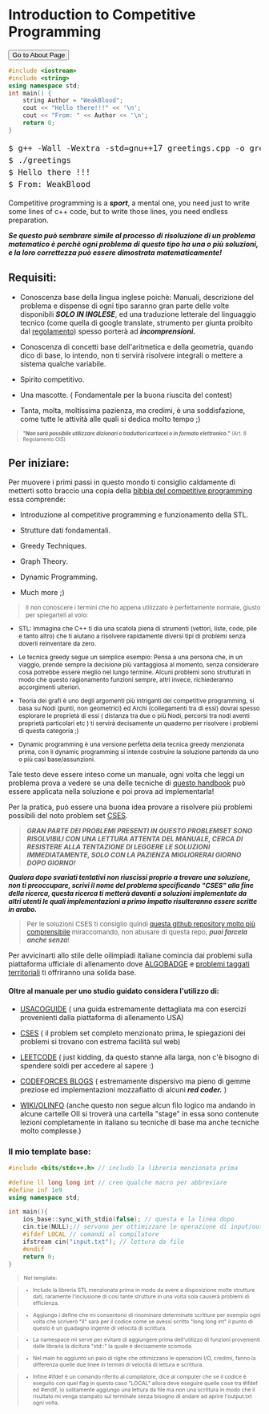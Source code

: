 

<head>
<meta charset="UTF-8">
<title>Algoduck</title>
<link rel="icon" type="image/x-icon" sizes="32x32" href="favicon.ico">
<link rel="icon" type="image/png"   href="favicon.png">
<link rel="stylesheet" href="/stylesheet/style.css">
<script src="/js/highlight.min.js"></script>
</head>


<div style="page-break-after: always;">

# Introduction to Competitive Programming

<button onclick="window.location.href='Problems/problems.html';">Go to About Page</button>

```cpp
#include <iostream>
#include <string>
using namespace std;
int main() {
    string Author = "WeakBlood";
    cout << "Hello there!!!" << '\n';
    cout << "From: " << Author << '\n';
    return 0;
} 
```

<div style="font-size:30pt; line-height: 1.5; font-family: 'Courier New', Courier, monospace;">

<pre style="font-size:12pt; line-height: 1.5;">
$ g++ -Wall -Wextra -std=gnu++17 greetings.cpp -o greetings
$ ./greetings
$ Hello there !!! 
$ From: WeakBlood
</pre>

</div>


Competitive programming is a ***sport***, a mental one, you need just to write 
some lines of c++ code, but to write those lines, you need endless preparation.

***Se questo può sembrare simile al processo di risoluzione di un problema matematico è perchè ogni problema di questo tipo ha una o più soluzioni, e la loro correttezza può essere dimostrata matematicamente!***  

## Requisiti:

 - Conoscenza base della lingua inglese poichè: Manuali, descrizione del problema e dispense di ogni tipo saranno gran parte delle volte disponibili ***SOLO IN INGLESE***, ed una traduzione letterale del linguaggio tecnico (come quella di google translate, strumento per giunta proibito dal [regolamento](https://drive.google.com/file/d/13te3l83j3q-u_q7Gp0YybwvLwH33KOgY/view)) spesso porterà ad ***incomprensioni.***
  
 - Conoscenza di concetti base dell'aritmetica e della geometria, quando dico di base, lo intendo, non ti servirà risolvere integrali o mettere a sistema qualche variabile.

 - Spirito competitivo.
  
 - Una mascotte. ( Fondamentale per la buona riuscita del contest)
  
 - Tanta, molta, moltissima pazienza, ma credimi, è una soddisfazione, come tutte le attività alle quali si dedica molto tempo ;)
  
<div style="font-size: 10px;">

> ***"Non sarà possibile utilizzare dizionari o traduttori cartacei o in formato elettronico."*** (Art. 8 Regolamento OIS)

</div>
</div>

<div style="page-break-after: always;">

## Per iniziare:
Per muovere i primi passi in questo mondo ti consiglio caldamente di metterti sotto braccio una copia della [bibbia del competitive programming](https://cses.fi/book/book.pdf) essa comprende: 

- Introduzione al competitive programming e funzionamento della STL.
  
- Strutture dati fondamentali.
  
- Greedy Techniques.
  
- Graph Theory.
  
- Dynamic Programming.

- Much more ;)

<div style="font-size:9pt">

> Il non conoscere i termini che ho appena utilizzato è perfettamente normale, giusto per spiegarteli al volo: 

 - STL: Immagina che C++ ti dia una scatola piena di strumenti (vettori, liste, code, pile e tanto altro) che ti aiutano a risolvere rapidamente diversi tipi di problemi senza doverli reinventare da zero.

 - Le tecnica greedy segue un semplice esempio: Pensa a una persona che, in un viaggio, prende sempre la decisione più vantaggiosa al momento, senza considerare cosa potrebbe essere meglio nel lungo termine. Alcuni problemi sono strutturati in modo che questo ragionamento funzioni sempre, altri invece, richiederanno accorgimenti ulteriori.
  
 - Teoria dei grafi è uno degli argomenti più intriganti del competitive programming, si basa su Nodi (punti, non geometrici) ed Archi (collegamenti tra di essi) dovrai spesso esplorare le proprietà di essi ( distanza tra due o più Nodi, percorsi tra nodi aventi proprietà particolari etc ) ti servirà decisamente un quaderno per risolvere i problemi di questa categoria ;)
  
 - Dynamic programming è una versione perfetta della tecnica greedy menzionata prima, con il dynamic programming si intende costruire la soluzione partendo da uno o più casi base/assunzioni.
</div>



Tale testo deve essere inteso come un manuale, ogni volta che leggi un problema prova a vedere se una delle tecniche di [questo handbook](https://cses.fi/book/book.pdf) può essere applicata nella soluzione e poi prova ad implementarla!

Per la pratica, può essere una buona idea provare a risolvere più problemi possibili del noto problem set [CSES](https://cses.fi/problemset/).
<div style="font-size: 13px;">

> ***GRAN PARTE DEI PROBLEMI PRESENTI IN QUESTO PROBLEMSET SONO RISOLVIBILI CON UNA LETTURA ATTENTA DEL MANUALE, CERCA DI RESISTERE ALLA TENTAZIONE DI LEGGERE LE SOLUZIONI IMMEDIATAMENTE, SOLO CON LA PAZIENZA MIGLIORERAI GIORNO DOPO GIORNO!***

 ***Qualora dopo svariati tentativi non riuscissi proprio a trovare una soluzione, non ti preoccupare, scrivi il nome del problema specificando "CSES" alla fine della ricerca, questa ricerca ti metterà davanti a soluzioni implementate da altri utenti le quali implementazioni a primo impatto risulteranno essere scritte in arabo.***

> Per le soluzioni CSES ti consiglio quindi [questa github repository molto più comprensibile](https://github.com/lorenzo-ferrari/cses/tree/main/src) miraccomando, non abusare di questa repo, ***puoi farcela anche senza***!

</div>

Per avvicinarti allo stile delle oilimpiadi italiane comincia dai problemi sulla piattaforma ufficiale di allenamento dove [ALGOBADGE](https://training.olinfo.it/algobadge/intro) e [problemi taggati territoriali](https://training.olinfo.it/tasks/terry/1) ti offriranno una solida base.
</div>
<div style="page-break-after: always;">

#### Oltre al manuale per uno studio guidato considera l'utilizzo di: 
  - [USACOGUIDE](https://usaco.guide/) ( una guida estremamente dettagliata ma con esercizi provenienti dalla piattaforma di allenamento USA)
  
  - [CSES](https://cses.fi/problemset/) ( il problem set completo menzionato prima, le spiegazioni dei problemi si trovano con estrema facilità sul web)

  - [LEETCODE](https://leetcode.com/) ( just kidding, da questo stanne alla larga, non c'è bisogno di spendere soldi per accedere al sapere :)

  - [CODEFORCES BLOGS](https://codeforces.com/) ( estremamente dispersivo ma pieno di gemme preziose ed implementazioni mozzafiatto di alcuni ***red coder.*** )
  
  - [WIKI/OLINFO](https://wiki.olinfo.it/) (anche questo non segue alcun filo logico ma andando in alcune cartelle OII si troverà una cartella "stage" in essa sono contenute lezioni completamente in italiano su tecniche di base ma anche tecniche molto complesse.)


### Il mio template base: 

~~~cpp
#include <bits/stdc++.h> // includo la libreria menzionata prima

#define ll long long int // creo qualche macro per abbreviare
#define inf 1e9
using namespace std; 

int main(){
    ios_base::sync_with_stdio(false); // questa e la linea dopo 
    cin.tie(NULL);// servono per ottimizzare le operazione di input/output
    #ifdef LOCAL // comandi al compilatore 
    ifstream cin("input.txt"); // lettura da file 
    #endif
    return 0;
}

~~~
<div style="font-size:8pt;">

>Nel template:

 >- Includo la libreria STL menzionata prima in modo da avere a disposizione molte strutture dati, raramente l'inclusione 
di così tante strutture in una volta sola causerà problemi di efficienza. 

>- Aggiungo i define che mi consentono di rinominare determinate scritture per esempio ogni volta che scriverò "ll" sarà per il codice come se avessi scritto "long long int" il punto di questo è un guadagno ingente di velocità di scrittura.
  
>- La namespace mi serve per evitare di aggiungere prima dell'utilizzo di funzioni provenienti dalle libraria la dicitura "std::" la quale è decisamente scomoda.
  
>- Nel main ho aggiunto un paio di righe che ottimizzano le operazioni I/O, credimi, fanno la differenza quelle due linee in termini di velocità di lettura e scrittura.
  
>- Infine #ifdef è un comando riferito al compilatore, dice al computer che se il codice è eseguito con quel flag in questo caso "LOCAL" allora deve eseguire quelle cose tra #ifdef ed #endif, io solitamente aggiungo una lettura da file ma non una scrittura in modo che il risultato mi venga stampato sul terminale senza bisogno di andare ad aprire l'output.txt ogni volta.

</div>

</div>

<script>hljs.initHighlightingOnLoad();</script>

